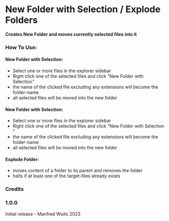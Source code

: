 # New Folder with Selection / Explode Folders

**Creates New Folder and moves currently selected files into it**

### How To Use:

#### New Folder with Selection:

- Select one or more files in the explorer sidebar
- Right click one of the selected files and click "New Folder with Selection"
- the name of the clicked file excluding any extensions will become the folder-name
- all selected files will be moved into the new folder

#### New Folder with Selection:

- Select one or more files in the explorer sidebar
- Right click one of the selected files and click "New Folder with Selection "
- the name of the clicked file excluding any extensions will become the folder-name
- all selected files will be moved into the new folder

#### Explode Folder:

- moves content of a folder to its parent and removes the folder
- halts if at least one of the target-files already exists

### Credits

### 1.0.0

Initial release - Manfred Wuits 2023
